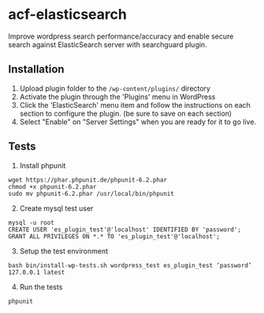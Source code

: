 # acf-elasticsearch

Improve wordpress search performance/accuracy and enable secure search against ElasticSearch server with searchguard plugin.

## Installation

1. Upload plugin folder to the `/wp-content/plugins/` directory
2. Activate the plugin through the 'Plugins' menu in WordPress
3. Click the 'ElasticSearch' menu item and follow the instructions on each section to configure the plugin. (be sure to save on each section)
4. Select "Enable" on "Server Settings" when you are ready for it to go live.

## Tests
1. Install phpunit
```
wget https://phar.phpunit.de/phpunit-6.2.phar
chmod +x phpunit-6.2.phar
sudo mv phpunit-6.2.phar /usr/local/bin/phpunit
```

2. Create mysql test user
```
mysql -u root
CREATE USER 'es_plugin_test'@'localhost' IDENTIFIED BY 'password';
GRANT ALL PRIVILEGES ON *.* TO 'es_plugin_test'@'localhost';
```

3. Setup the test environment
```
bash bin/install-wp-tests.sh wordpress_test es_plugin_test ‘password’ 127.0.0.1 latest
```

4. Run the tests
```
phpunit
```
